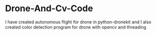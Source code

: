 # Drone-And-Cv-Code
I have created autonomous flight for drone in python-dronekit and I also created color detection program for drone with opencv and threading
